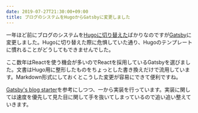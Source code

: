 ```yaml
---
date: 2019-07-27T21:30:00+09:00
title: ブログのシステムをHugoからGatsbyに変更しました
---
```


一年ほど前にブログのシステムを[Hugoに切り替えた](/2018/04/24/replace-to-hugo/)ばかりなのですが[Gatsby](https://www.gatsbyjs.org/)に変更しました。Hugoに切り替えた際に危惧していた通り、Hugoのテンプレートに慣れることがどうしてもできませんでした。

ここ数年はReactを使う機会が多いのでReactを採用しているGatsbyを選びました。文書はHugo用に整形したものをちょっとした書き換えだけで流用しています。Markdown形式にしておくとこうした変更が容易にできて便利ですね。

[Gatsby's blog starter](https://github.com/gatsbyjs/gatsby-starter-blog)を参考にしつつ、一から実装を行っています。実装に関しては速度を優先して見た目に関して手を抜いてしまっているので追い追い整えていきます。
